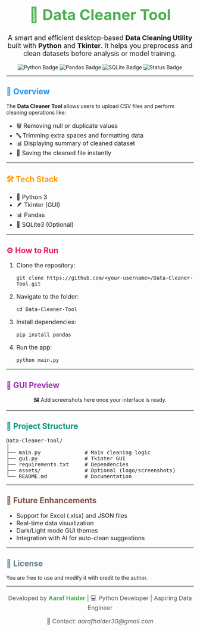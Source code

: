 <h1 align="center" style="color:#4CAF50; font-size:40px;">🧹 Data Cleaner Tool</h1>

<p align="center" style="font-size:18px;">
A smart and efficient desktop-based <b>Data Cleaning Utility</b> built with <b>Python</b> and <b>Tkinter</b>.  
It helps you preprocess and clean datasets before analysis or model training.
</p>

<p align="center">
  <img src="https://img.shields.io/badge/Python-3.10%2B-blue" alt="Python Badge"/>
  <img src="https://img.shields.io/badge/Pandas-Library-green" alt="Pandas Badge"/>
  <img src="https://img.shields.io/badge/SQLite-Database-lightgrey" alt="SQLite Badge"/>
  <img src="https://img.shields.io/badge/Status-Complete-brightgreen" alt="Status Badge"/>
</p>

<hr/>

<h2 style="color:#2196F3;">🚀 Overview</h2>
<p>
The <b>Data Cleaner Tool</b> allows users to upload CSV files and perform cleaning operations like:
</p>

<ul style="font-size:16px;">
  <li>🗑️ Removing null or duplicate values</li>
  <li>🔤 Trimming extra spaces and formatting data</li>
  <li>📊 Displaying summary of cleaned dataset</li>
  <li>💾 Saving the cleaned file instantly</li>
</ul>

<hr/>

<h2 style="color:#FF9800;">🛠️ Tech Stack</h2>
<ul style="font-size:16px;">
  <li>🐍 Python 3</li>
  <li>🪶 Tkinter (GUI)</li>
  <li>📊 Pandas</li>
  <li>💾 SQLite3 (Optional)</li>
</ul>

<hr/>

<h2 style="color:#E91E63;">⚙️ How to Run</h2>
<ol style="font-size:16px;">
  <li>Clone the repository:
    <pre><code>git clone https://github.com/&lt;your-username&gt;/Data-Cleaner-Tool.git</code></pre>
  </li>
  <li>Navigate to the folder:
    <pre><code>cd Data-Cleaner-Tool</code></pre>
  </li>
  <li>Install dependencies:
    <pre><code>pip install pandas</code></pre>
  </li>
  <li>Run the app:
    <pre><code>python main.py</code></pre>
  </li>
</ol>

<hr/>

<h2 style="color:#9C27B0;">🎨 GUI Preview</h2>
<p align="center">
🖼️ Add screenshots here once your interface is ready.
</p>

<hr/>

<h2 style="color:#009688;">📁 Project Structure</h2>

<pre>
Data-Cleaner-Tool/
│
├── main.py              # Main cleaning logic
├── gui.py               # Tkinter GUI
├── requirements.txt     # Dependencies
├── assets/              # Optional (logo/screenshots)
└── README.md            # Documentation
</pre>

<hr/>

<h2 style="color:#795548;">🌟 Future Enhancements</h2>
<ul style="font-size:16px;">
  <li>Support for Excel (.xlsx) and JSON files</li>
  <li>Real-time data visualization</li>
  <li>Dark/Light mode GUI themes</li>
  <li>Integration with AI for auto-clean suggestions</li>
</ul>

<hr/>

<h2 style="color:#607D8B;">📜 License</h2>
<p>You are free to use and modify it with credit to the author.</p>

<hr/>

<footer align="center" style="margin-top:20px; font-size:16px; color:#555;">
  <p>Developed by <b style="color:#4CAF50;">Aaraf Haider</b> | 💻 Python Developer | Aspiring Data Engineer</p>
  <p>📧 Contact: <i>aarafhaider30@gmail.com</i></p>
</footer>
